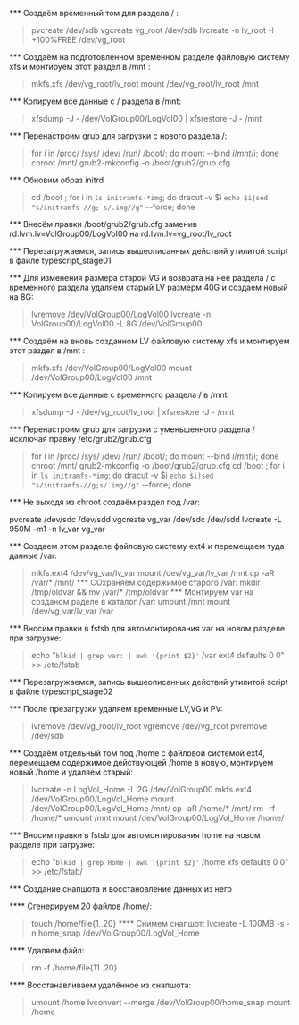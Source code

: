 *** Создаём временный том для раздела / :
>pvcreate /dev/sdb
>vgcreate vg_root /dev/sdb
>lvcreate -n lv_root -l +100%FREE /dev/vg_root

*** Создаём на подготовленном временном разделе файловую систему xfs и монтируем этот раздел в /mnt :
>mkfs.xfs /dev/vg_root/lv_root
>mount /dev/vg_root/lv_root /mnt

*** Копируем все данные с / раздела в /mnt:
>xfsdump -J - /dev/VolGroup00/LogVol00 | xfsrestore -J - /mnt

*** Перенастроим grub для загрузки с нового раздела /:

>for i in /proc/ /sys/ /dev/ /run/ /boot/; do mount --bind $i /mnt/$i; done
>chroot /mnt/
>grub2-mkconfig -o /boot/grub2/grub.cfg

*** Обновим образ initrd
>cd /boot ; for i in `ls initramfs-*img`; do dracut -v $i `echo $i|sed "s/initramfs-//g; s/.img//g"` --force; done

*** Внесём правки /boot/grub2/grub.cfg заменив rd.lvm.lv=VolGroup00/LogVol00 на rd.lvm.lv=vg_root/lv_root

*** Перезагружаемся, запись вышеописанных действий утилитой script  в файле typescript_stage01

*** Для изменения размера старой VG и возврата на неё раздела / с временного раздела удаляем старый LV размерм 40G и создаем новый на 8G:
>lvremove /dev/VolGroup00/LogVol00
>lvcreate -n VolGroup00/LogVol00 -L 8G /dev/VolGroup00

*** Создаём на вновь созданном LV файловую систему xfs и монтируем этот раздел в /mnt :
>mkfs.xfs /dev/VolGroup00/LogVol00
>mount /dev/VolGroup00/LogVol00 /mnt

*** Копируем все данные с временного раздела / в /mnt:
>xfsdump -J - /dev/vg_root/lv_root | xfsrestore -J - /mnt

*** Перенастроим grub для загрузки с уменьшенного раздела / исключая правку /etc/grub2/grub.cfg
>for i in /proc/ /sys/ /dev/ /run/ /boot/; do mount --bind $i /mnt/$i; done
>chroot /mnt/
>grub2-mkconfig -o /boot/grub2/grub.cfg
>cd /boot ; for i in `ls initramfs-*img`; do dracut -v $i `echo $i|sed "s/initramfs-//g;s/.img//g"` --force; done

*** Не выходя из chroot создаём раздел под /var:

pvcreate /dev/sdc /dev/sdd
vgcreate vg_var /dev/sdc /dev/sdd
lvcreate -L 950M -m1 -n lv_var vg_var

*** Создаем этом разделе файловую систему ext4 и перемещаем туда данные /var:
>mkfs.ext4 /dev/vg_var/lv_var
>mount /dev/vg_var/lv_var /mnt
>cp -aR /var/* /mnt/
*** СОхраняем содержимое старого /var:
>mkdir /tmp/oldvar && mv /var/* /tmp/oldvar
*** Монтируем var на созданом раделе в каталог /var:
>umount /mnt
>mount /dev/vg_var/lv_var /var

*** Вносим правки в fstsb для автомонтирования var на новом разделе при загрузке:
>echo "`blkid | grep var: | awk '{print $2}'` /var ext4 defaults 0 0" >> /etc/fstab

*** Перезагружаемся, запись вышеописанных действий утилитой script  в файле typescript_stage02

*** После презагрузки удаляем временные LV,VG и PV:
>lvremove /dev/vg_root/lv_root
>vgremove /dev/vg_root
>pvremove /dev/sdb


*** Создаём отдельный том под /home с файловой системой ext4, перемещаем содержимое действующей /home в новую, монтируем новый /home и удаляем старый:
>lvcreate -n LogVol_Home -L 2G /dev/VolGroup00
>mkfs.ext4 /dev/VolGroup00/LogVol_Home
>mount /dev/VolGroup00/LogVol_Home /mnt/
>cp -aR /home/* /mnt/
>rm -rf /home/*
>umount /mnt
>mount /dev/VolGroup00/LogVol_Home /home/

*** Вносим правки в fstsb для автомонтирования home на новом разделе при загрузке:
>echo "`blkid | grep Home | awk '{print $2}'` /home xfs defaults 0 0" >> /etc/fstab/

*** Создание снапшота и восстановление данных из него

**** Сгенерируем 20 файлов /home/:
>touch /home/file{1..20}
**** Снимем снапшот:
>lvcreate -L 100MB -s -n home_snap /dev/VolGroup00/LogVol_Home

**** Удаляем файл:
>rm -f /home/file{11..20}

**** Восстанавливаем удалённое из снапшота:
>umount /home
>lvconvert --merge /dev/VolGroup00/home_snap
>mount /home
